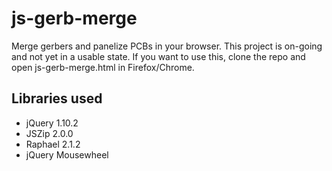 js-gerb-merge
=============

Merge gerbers and panelize PCBs in your browser. This project is on-going and not yet in a usable state. If you want to use this, clone the repo and open js-gerb-merge.html in Firefox/Chrome.

Libraries used
--------------

- jQuery 1.10.2
- JSZip 2.0.0
- Raphael 2.1.2
- jQuery Mousewheel
